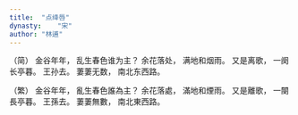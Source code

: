 ```yaml
---
title:  "点绛唇"
dynasty:    "宋"
author: "林逋"
---
```

（简）
金谷年年，
乱生春色谁为主？
余花落处，
满地和烟雨。
又是离歌，
一阕长亭暮。
王孙去。
萋萋无数，
南北东西路。

（繁）
金谷年年，
亂生春色誰為主？
余花落處，
滿地和煙雨。
又是離歌，
一闋長亭暮。
王孫去。
萋萋無數，
南北東西路。
